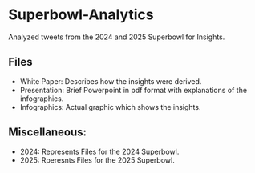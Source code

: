 # Superbowl-Analytics
Analyzed tweets from the 2024 and 2025 Superbowl for Insights.

## Files
- White Paper: Describes how the insights were derived.
- Presentation: Brief Powerpoint in pdf format with explanations of the infographics.
- Infographics: Actual graphic which shows the insights.

## Miscellaneous:
- 2024: Represents Files for the 2024 Superbowl.
- 2025: Rperesnts Files for the 2025 Superbowl.
